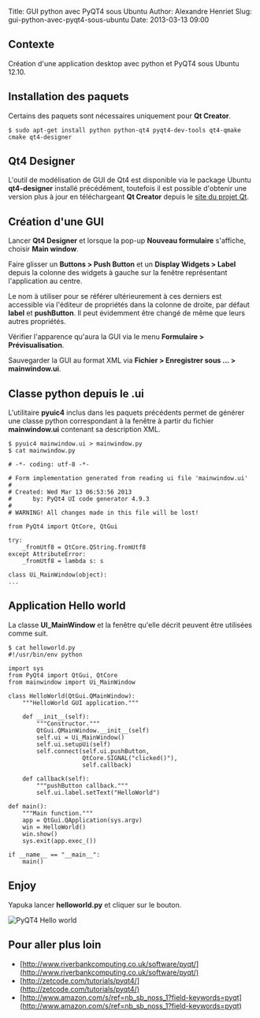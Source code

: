 Title: GUI python avec PyQT4 sous Ubuntu
Author: Alexandre Henriet
Slug: gui-python-avec-pyqt4-sous-ubuntu
Date: 2013-03-13 09:00

## Contexte

Création d'une application desktop avec python et PyQT4 sous Ubuntu 12.10.

## Installation des paquets

Certains des paquets sont nécessaires uniquement pour **Qt Creator**.

    $ sudo apt-get install python python-qt4 pyqt4-dev-tools qt4-qmake cmake qt4-designer

## Qt4 Designer

L'outil de modélisation de GUI de Qt4 est disponible via le package Ubuntu **qt4-designer** installé précédément, toutefois il est possible d'obtenir une version plus à jour en téléchargeant **Qt Creator** depuis le [site du projet Qt](http://qt-project.org/downloads).

## Création d'une GUI

Lancer **Qt4 Designer** et lorsque la pop-up **Nouveau formulaire** s'affiche, choisir **Main window**.

Faire glisser un **Buttons > Push Button** et un **Display Widgets > Label** depuis la colonne des widgets à gauche sur
la fenêtre représentant l'application au centre.

Le nom à utiliser pour se référer ultérieurement à ces derniers est accessible via l'éditeur de propriétés dans la colonne de droite,
par défaut **label** et **pushButton**. Il peut évidemment être changé de même que leurs autres propriétés.

Vérifier l'apparence qu'aura la GUI via le menu **Formulaire > Prévisualisation**.

Sauvegarder la GUI au format XML via **Fichier > Enregistrer sous ... > mainwindow.ui**.

## Classe python depuis le .ui

L'utilitaire **pyuic4** inclus dans les paquets précédents permet de générer une classe python correspondant à la fenêtre à partir du fichier **mainwindow.ui** contenant sa description XML.

    $ pyuic4 mainwindow.ui > mainwindow.py
    $ cat mainwindow.py
    
    # -*- coding: utf-8 -*-
    
    # Form implementation generated from reading ui file 'mainwindow.ui'
    #
    # Created: Wed Mar 13 06:53:56 2013
    #      by: PyQt4 UI code generator 4.9.3
    #
    # WARNING! All changes made in this file will be lost!
    
    from PyQt4 import QtCore, QtGui
    
    try:
        _fromUtf8 = QtCore.QString.fromUtf8
    except AttributeError:
        _fromUtf8 = lambda s: s
    
    class Ui_MainWindow(object):
    ...

## Application Hello world

La classe **UI_MainWindow** et la fenêtre qu'elle décrit peuvent être utilisées comme suit.

    $ cat helloworld.py 
    #!/usr/bin/env python
    
    import sys
    from PyQt4 import QtGui, QtCore
    from mainwindow import Ui_MainWindow
    
    class HelloWorld(QtGui.QMainWindow):
        """HelloWorld GUI application."""
    
        def __init__(self):
            """Constructor."""
            QtGui.QMainWindow.__init__(self)
            self.ui = Ui_MainWindow()
            self.ui.setupUi(self)
            self.connect(self.ui.pushButton, 
                         QtCore.SIGNAL("clicked()"), 
                         self.callback)
    
        def callback(self):
            """pushButton callback."""
            self.ui.label.setText("HelloWorld")
    
    def main():
        """Main function."""
        app = QtGui.QApplication(sys.argv)
        win = HelloWorld()
        win.show()
        sys.exit(app.exec_())
    
    if __name__ == "__main__":
        main()

## Enjoy

Yapuka lancer **helloworld.py** et cliquer sur le bouton.

<img class="border" alt="PyQT4 Hello world" src="./theme/img/pyqt4.png" />


## Pour aller plus loin

* [http://www.riverbankcomputing.co.uk/software/pyqt/](http://www.riverbankcomputing.co.uk/software/pyqt/)
* [http://zetcode.com/tutorials/pyqt4/](http://zetcode.com/tutorials/pyqt4/)
* [http://www.amazon.com/s/ref=nb_sb_noss_1?field-keywords=pyqt](http://www.amazon.com/s/ref=nb_sb_noss_1?field-keywords=pyqt)

